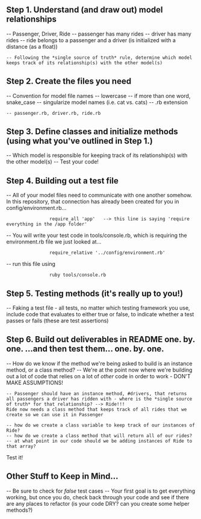 ## Step 1. Understand (and draw out) model relationships
 -- Passenger, Driver, Ride
    -- passenger has many rides
    -- driver has many rides
    -- ride belongs to a passenger and a driver (is initialized with a distance (as a float))

    -- Following the *single source of truth* rule, determine which model keeps track of its relationship(s) with the other model(s)

## Step 2. Create the files you need
 -- Convention for model file names 
    -- lowercase
    -- if more than one word, snake_case 
    -- singularize model names (i.e. cat vs. cats)
    -- .rb extension

    -- passenger.rb, driver.rb, ride.rb

## Step 3. Define classes and initialize methods (using what you've outlined in Step 1.)
 -- Which model is responsible for keeping track of its relationship(s) with the other model(s)
 -- Test your code!

## Step 4. Building out a test file
 -- All of your model files need to communicate with one another somehow. In this repository, that connection has already been created for you in config/environment.rb...

                    require_all 'app'   --> this line is saying 'require everything in the /app folder'

 -- You will write your test code in tools/console.rb, which is requiring the environment.rb file we just looked at...

                    require_relative '../config/environment.rb'

 -- run this file using 

                    ruby tools/console.rb 

## Step 5. Testing methods (it's really up to you!)
 -- Faking a test file - all tests, no matter which testing framework you use, include code that evaluates to either true or false, to indicate whether a test passes or fails (these are test assertions)

## Step 6. Build out deliverables in README one. by. one. ...and then test them... one. by. one.
 -- How do we know if the method we're being asked to build is an instance method, or a class method?
 -- We're at the point now where we're building out a lot of code that relies on a lot of *other* code in order to work - DON'T MAKE ASSUMPTIONS!

    -- Passenger should have an instance method, #drivers, that returns all passengers a driver has ridden with - where is the *single source of truth* for that relationship? --> Ride!!!
    Ride now needs a class method that keeps track of all rides that we create so we can use it in Passenger

    -- how do we create a class variable to keep track of our instances of Ride?
    -- how do we create a class method that will return all of our rides?
    -- at what point in our code should we be adding instances of Ride to that array?

 Test it!

## Other Stuff to Keep in Mind...
 -- Be sure to check for *false* test cases
 -- Your first goal is to get everything working, but once you do, check back through your code and see if there are any places to refactor (is your code DRY? can you create some helper methods?)







